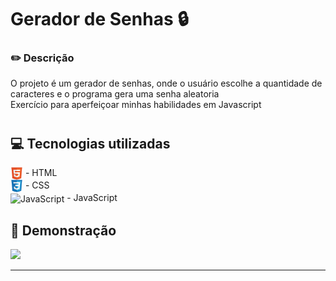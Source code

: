 # Gerador de Senhas 🔒

### ✏️ Descrição
O projeto é um gerador de senhas, onde o usuário escolhe a quantidade de caracteres e o programa gera uma senha aleatoria
<br>
Exercício para aperfeiçoar minhas habilidades em Javascript
<br>




#
## 💻 Tecnologias utilizadas

<img align="center" alt="HTML" height="20" width="20" src="https://raw.githubusercontent.com/devicons/devicon/master/icons/html5/html5-original.svg"> - HTML <br>
<img align="center" alt="CSS" height="20" width="20" src="https://raw.githubusercontent.com/devicons/devicon/master/icons/css3/css3-original.svg"> - CSS <br>
<img align="center" alt="JavaScript" height="20" width="20" src="https://cdn.discordapp.com/attachments/879870124813856819/901961530839531580/javascript-map-javascript-javascript-icon-with-png-892806.png"> - JavaScript <br>

## 📸 Demonstração

<img src="https://cdn.discordapp.com/attachments/879870124813856819/1047906743138664498/image.png"/>
<hr>

